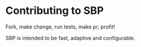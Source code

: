 # Contributing to SBP

Fork, make change, run tests, make pr, profit!

SBP is intended to be fast, adaptive and configurable.

